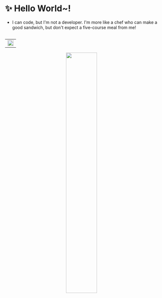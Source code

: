 # ✨ Hello World~!


 - I can code, but I'm not a developer. I'm more like a chef who can make a good sandwich, but don't expect a five-course meal from me!


<table align="right" border="0" cellpadding="0" cellspacing="0">
  <tr>
    <td align="center">
      <a href="https://discord.com/users/219817341196828673">
        <img src="https://lanyard-profile-readme.vercel.app/api/219817341196828673?bg=00000000" width="100%" />
      </a>
      <br>      
    </td>
  </tr>
</table>

<p align="center">
  <img src="https://i.giphy.com/gEKz4VLX7fQlsl8SFE.webp" width="45%" />
</p>
